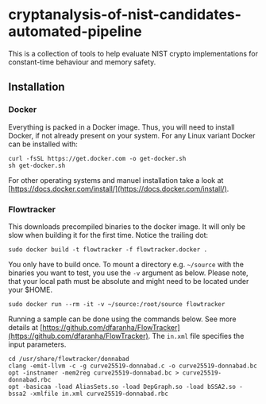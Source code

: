 # cryptanalysis-of-nist-candidates-automated-pipeline
This is a collection of tools to help evaluate NIST crypto implementations for constant-time behaviour and memory safety.

## Installation
### Docker
Everything is packed in a Docker image. Thus, you will need to install Docker, if not already present on your system. For any Linux variant Docker can be installed with:
```
curl -fsSL https://get.docker.com -o get-docker.sh
sh get-docker.sh
```

For other operating systems and manuel installation take a look at [https://docs.docker.com/install/](https://docs.docker.com/install/).

### Flowtracker
This downloads precompiled binaries to the docker image. It will only be slow when building it for the first time. Notice the trailing dot:
```
sudo docker build -t flowtracker -f flowtracker.docker .
```
You only have to build once. To mount a directory e.g. `~/source` with the binaries you want to test, you use the `-v` argument as below. Please note, that your local path must be absolute and might need to be located under your $HOME.
```
sudo docker run --rm -it -v ~/source:/root/source flowtracker
```

Running a sample can be done using the commands below. See more details at [https://github.com/dfaranha/FlowTracker](https://github.com/dfaranha/FlowTracker). The `in.xml` file specifies the input parameters.
```
cd /usr/share/flowtracker/donnabad
clang -emit-llvm -c -g curve25519-donnabad.c -o curve25519-donnabad.bc
opt -instnamer -mem2reg curve25519-donnabad.bc > curve25519-donnabad.rbc
opt -basicaa -load AliasSets.so -load DepGraph.so -load bSSA2.so -bssa2 -xmlfile in.xml curve25519-donnabad.rbc

```
